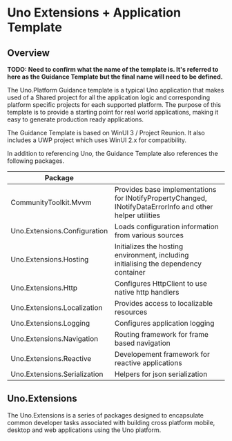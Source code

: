 # Uno Extensions + Application Template

## Overview

**TODO: Need to confirm what the name of the template is. It's referred to here as the Guidance Template but the final name will need to be defined.**

The Uno.Platform Guidance template is a typical Uno application that makes used of a Shared project for all the application logic and corresponding platform specific projects for each supported platform. The purpose of this template is to provide a starting point for real world applications, making it easy to generate production ready applications. 

The Guidance Template is based on WinUI 3 / Project Reunion. It also includes a UWP project which uses WinUI 2.x for compatibility. 

In addition to referencing Uno, the Guidance Template also references the following packages.

| Package                      |                                                                                                           |
|------------------------------|-----------------------------------------------------------------------------------------------------------|
| CommunityToolkit.Mvvm        | Provides base implementations for INotifyPropertyChanged, INotifyDataErrorInfo and other helper utilities |
| Uno.Extensions.Configuration | Loads configuration information from various sources                                                      |
| Uno.Extensions.Hosting       | Initializes the hosting environment, including initialising the dependency container                      |
| Uno.Extensions.Http          | Configures HttpClient to use native http handlers                                                         |
| Uno.Extensions.Localization  | Provides access to localizable resources                                                                  |
| Uno.Extensions.Logging       | Configures application logging                                                                            |
| Uno.Extensions.Navigation    | Routing framework for frame based navigation                                                              |
| Uno.Extensions.Reactive      | Developement framework for reactive applications                                                          |
| Uno.Extensions.Serialization | Helpers for json serialization                                                                            |

## Uno.Extensions

The Uno.Extensions is a series of packages designed to encapsulate common developer tasks associated with building cross platform mobile, desktop and web applications using the Uno platform. 


